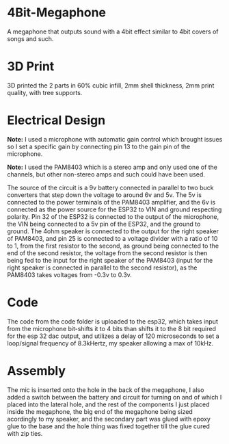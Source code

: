 # 4Bit-Megaphone
A megaphone that outputs sound with a 4bit effect similar to 4bit covers of songs and such.

# 3D Print
3D printed the 2 parts in 60% cubic infill, 2mm shell thickness, 2mm print quality, with tree supports.

# Electrical Design
**Note:** I used a microphone with automatic gain control which brought issues so I set a specific gain by connecting pin 13 to the gain pin of the microphone.

**Note:** I used the PAM8403 which is a stereo amp and only used one of the channels, but other non-stereo amps and such could have been used.

The source of the circuit is a 9v battery connected in parallel to two buck converters that step down the voltage to around 6v and 5v. The 5v is connected to the power terminals of the PAM8403 amplifier, and the 6v is connected as the power source for the ESP32 to VIN and ground respecting polarity. Pin 32 of the ESP32 is connected to the output of the microphone, the VIN being connected to a 5v pin of the ESP32, and the ground to ground. The 4ohm speaker is connected to the output for the right speaker of PAM8403, and pin 25 is connected to a voltage divider with a ratio of 10 to 1, from the first resistor to the second, as ground being connected to the end of the second resistor, the voltage from the second resistor is then being fed to the input for the right speaker of the PAM8403 (input for the right speaker is connected in parallel to the second resistor), as the PAM8403 takes voltages from -0.3v to 0.3v.

# Code
The code from the code folder is uploaded to the esp32, which takes input from the microphone bit-shifts it to 4 bits than shifts it to the 8 bit required for the esp 32 dac output, and utilizes a delay of 120 microseconds to set a loop/signal frequency of 8.3kHertz, my speaker allowing a max of 10kHz.

# Assembly
The mic is inserted onto the hole in the back of the megaphone, I also added a switch between the battery and circuit for turning on and of which I placed into the lateral hole, and the rest of the components I just placed inside the megaphone, the big end of the megaphone being sized acordingly to my speaker, and the secondary part was glued with epoxy glue to the base and the hole thing was fixed together till the glue cured with zip ties.
